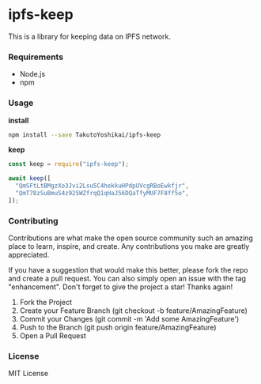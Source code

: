 # ipfs-keep
This is a library for keeping data on IPFS network.

### Requirements
* Node.js
* npm

### Usage
**install**
```bash
npm install --save TakutoYoshikai/ipfs-keep
```

**keep**
```javascript
const keep = require("ipfs-keep");

await keep([
  "QmSFtLtBMgzXo3Jvi2Lsu5C4hekkuHPdpUVcgRBoEwkfjr",
  "QmT78zSuBmuS4z925WZfrqQ1qHaJ56DQaTfyMUF7F8ff5o",
]);
```

### Contributing

Contributions are what make the open source community such an amazing place to learn, inspire, and create. Any contributions you make are greatly appreciated.

If you have a suggestion that would make this better, please fork the repo and create a pull request. You can also simply open an issue with the tag "enhancement". Don't forget to give the project a star! Thanks again!

1. Fork the Project
2. Create your Feature Branch (git checkout -b feature/AmazingFeature)
3. Commit your Changes (git commit -m 'Add some AmazingFeature')
4. Push to the Branch (git push origin feature/AmazingFeature)
5. Open a Pull Request

### License
MIT License
